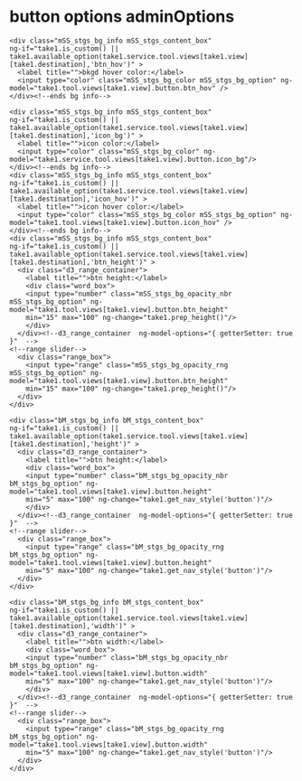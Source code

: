 # button options adminOptions 

	<div class="mSS_stgs_bg_info mSS_stgs_content_box" 
	ng-if="take1.is_custom() || take1.available_option(take1.service.tool.views[take1.view][take1.destination],'btn_hov')" >
	  <label title="">bkgd hover color:</label>
	  <input type="color" class="mSS_stgs_bg_color mSS_stgs_bg_option" ng-model="take1.tool.views[take1.view].button.btn_hov" />
	</div><!--ends bg info-->

	<div class="mSS_stgs_bg_info mSS_stgs_content_box" 
	ng-if="take1.is_custom() || take1.available_option(take1.service.tool.views[take1.view][take1.destination],'icon_bg')" >
	  <label title="">icon color:</label>
	  <input type="color" class="mSS_stgs_bg_color" ng-model="take1.service.tool.views[take1.view].button.icon_bg"/>
	</div><!--ends bg info-->
	<div class="mSS_stgs_bg_info mSS_stgs_content_box" 
	ng-if="take1.is_custom() || take1.available_option(take1.service.tool.views[take1.view][take1.destination],'icon_hov')" >
	  <label title="">icon hover color:</label>
	  <input type="color" class="mSS_stgs_bg_color mSS_stgs_bg_option" ng-model="take1.tool.views[take1.view].button.icon_hov" />
	</div><!--ends bg info-->
	<div class="mSS_stgs_bg_info mSS_stgs_content_box" 
	ng-if="take1.is_custom() || take1.available_option(take1.service.tool.views[take1.view][take1.destination],'btn_height')" >
	  <div class="d3_range_container">
		<label title="">btn height:</label>
		<div class="word_box">
		<input type="number" class="mSS_stgs_bg_opacity_nbr mSS_stgs_bg_option" ng-model="take1.tool.views[take1.view].button.btn_height"
		min="15" max="100" ng-change="take1.prep_height()"/>
		</div>
	  </div><!--d3_range_container  ng-model-options="{ getterSetter: true }"  -->
	<!--range slider-->
	  <div class="range_box">
		<input type="range" class="mSS_stgs_bg_opacity_rng mSS_stgs_bg_option" ng-model="take1.tool.views[take1.view].button.btn_height"
		min="15" max="100" ng-change="take1.prep_height()"/>
	  </div>
	</div>

	<div class="bM_stgs_bg_info bM_stgs_content_box" 
	ng-if="take1.is_custom() || take1.available_option(take1.service.tool.views[take1.view][take1.destination],'height')" >
	  <div class="d3_range_container">
		<label title="">btn height:</label>
		<div class="word_box">
		<input type="number" class="bM_stgs_bg_opacity_nbr bM_stgs_bg_option" ng-model="take1.tool.views[take1.view].button.height"
		min="5" max="100" ng-change="take1.get_nav_style('button')"/>
		</div>
	  </div><!--d3_range_container  ng-model-options="{ getterSetter: true }"  -->
	<!--range slider-->
	  <div class="range_box">
		<input type="range" class="bM_stgs_bg_opacity_rng bM_stgs_bg_option" ng-model="take1.tool.views[take1.view].button.height"
		min="5" max="100" ng-change="take1.get_nav_style('button')"/>
	  </div>
	</div>
	
	<div class="bM_stgs_bg_info bM_stgs_content_box" 
	ng-if="take1.is_custom() || take1.available_option(take1.service.tool.views[take1.view][take1.destination],'width')" >
	  <div class="d3_range_container">
		<label title="">btn width:</label>
		<div class="word_box">
		<input type="number" class="bM_stgs_bg_opacity_nbr bM_stgs_bg_option" ng-model="take1.tool.views[take1.view].button.width"
		min="5" max="100" ng-change="take1.get_nav_style('button')"/>
		</div>
	  </div><!--d3_range_container  ng-model-options="{ getterSetter: true }"  -->
	<!--range slider-->
	  <div class="range_box">
		<input type="range" class="bM_stgs_bg_opacity_rng bM_stgs_bg_option" ng-model="take1.tool.views[take1.view].button.width"
		min="5" max="100" ng-change="take1.get_nav_style('button')"/>
	  </div>
	</div>